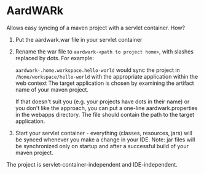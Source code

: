 AardWARk
========

Allows easy syncing of a maven project with a servlet container. How?

1. Put the aardwark.war file in your servlet container
2. Rename the war file to `aardwark-<path to project home>`, with slashes replaced by dots. For example:

    `aardwark-.home.workspace.hello-world` would sync the project in `/home/workspace/hello-world` with the appropriate application within the web context The target application is chosen by examining the artifact name of your maven project.

    If that doesn't suit you (e.g. your projects have dots in their name) or you don't like the approach, you can put a one-line aardwark.properties in the webapps directory. The file should contain the path to the target application.

3. Start your servlet container - everything (classes, resources, jars) will be synced whenever you make a change in your IDE. Note: jar files will be synchronized only on startup and after a successful build of your maven project.

The project is servlet-container-independent and IDE-independent.